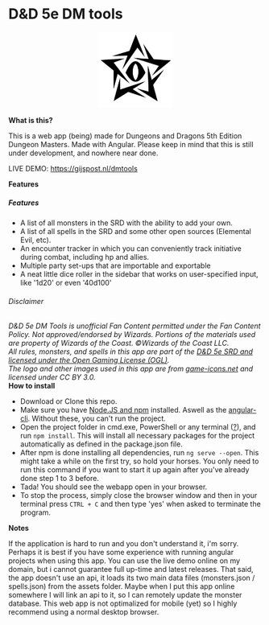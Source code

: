 # D&amp;D 5e DM tools
<div style="text-align: center">
<img src="src/assets/images/logo-black.svg" width="150px" height="150px">
</div>

<b>What is this?</b>
<p>This is a web app (being) made for Dungeons and Dragons 5th Edition Dungeon Masters. Made with Angular.
Please keep in mind that this is still under development, and nowhere near done.</p>

LIVE DEMO: <a href="https://gijspost.nl/dmtools">https://gijspost.nl/dmtools</a>

<b>Features</b>
<h5>Features</h5>
<ul>
    <li>A list of all monsters in the SRD with the ability to add your own.</li>
    <li>A list of all spells in the SRD and some other open sources (Elemental Evil, etc).</li>
    <li>An encounter tracker in which you can conveniently track initiative during combat, including hp and allies.</li>
    <li>Multiple party set-ups that are importable and exportable</li>
    <li>A neat little dice roller in the sidebar that works on user-specified input, like '1d20' or even '40d100'</li>
</ul> 
<h6>Disclaimer</h6>
<i>D&D 5e DM Tools is unofficial Fan Content permitted under the Fan Content Policy. Not approved/endorsed by Wizards. Portions of the materials used are property of Wizards of the Coast. ©Wizards of the Coast LLC.</i><br>
<i>All rules, monsters, and spells in this app are part of the <a href="https://media.wizards.com/2016/downloads/DND/SRD-OGL_V5.1.pdf">D&D 5e SRD and licensed under the Open Gaming License (OGL)</a>.</i><br>
<i>The logo and other images used in this app are from <a href="http://game-icons.net">game-icons.net</a> and licensed under CC BY 3.0.</i><br>
<b>How to install</b>
<ul>
    <li>Download or Clone this repo.</li>
    <li>Make sure you have <a href="https://docs.npmjs.com/getting-started/installing-node#installing-npm-from-the-nodejs-site">Node.JS and npm</a> installed. Aswell as the <a href="https://cli.angular.io/">angular-cli</a>. Without these, you can't run the project.</li>
    <li>Open the project folder in cmd.exe, PowerShell or any terminal (<a href="https://www.google.com/search?source=hp&ei=CxAMW5T7Ccr2kwXPu4ywBg&q=how+to+open+a+folder+in+cmd&oq=how+to+open+a+folder+in+cmd">?</a>), and run <code>npm install</code>. This will install all necessary packages for the project automatically as defined in the package.json file.</li>
    <li>After npm is done installing all dependencies, run <code>ng serve --open</code>. This might take a while on the first try, so hold your horses. You only need to run this command if you want to start it up again after you've already done step 1 to 3 before.</li>
    <li>Tada! You should see the webapp open in your browser.</li>
    <li>To stop the process, simply close the browser window and then in your terminal press <code>CTRL + C</code> and then type 'yes' when asked to terminate the program.</li>
</ul> 
<b>Notes</b>
<p>If the application is hard to run and you don't understand it, i'm sorry. Perhaps it is best if you have some experience with running angular projects when using this app. You can use the live demo online on my domain, but i cannot guarantee full up-time and latest releases. That said, the app doesn't use an api, it loads its two main data files (monsters.json / spells.json) from the assets folder. Maybe when I put this app online somewhere I will link an api to it, so I can remotely update the monster database. This web app is not optimalized for mobile (yet) so I highly recommend using a normal desktop browser.</p>